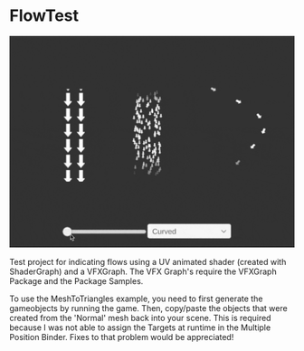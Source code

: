 # FlowTest
 
 
 ![gif](example.gif)
 
 Test project for indicating flows using a UV animated shader (created with ShaderGraph) and a VFXGraph.  The VFX Graph's require the VFXGraph Package and the Package Samples.
 
 To use the MeshToTriangles example, you need to first generate the gameobjects by running the game. Then, copy/paste the objects that were created from the 'Normal' mesh back into your scene. This is required because I was not able to assign the Targets at runtime in the Multiple Position Binder. Fixes to that problem would be appreciated!
 
 
